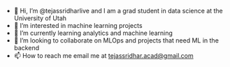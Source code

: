 - 👋 Hi, I’m @tejassridharlive and I am a grad student in data science at the University of Utah
- 👀 I’m interested in machine learning projects
- 🌱 I’m currently learning analytics and machine learning
- 💞️ I’m looking to collaborate on MLOps and projects that need ML in the backend
- 📫 How to reach me email me at tejassridhar.acad@gmail.com

<!---
tejassridharlive/tejassridharlive is a ✨ special ✨ repository because its `README.md` (this file) appears on your GitHub profile.
You can click the Preview link to take a look at your changes.
--->
